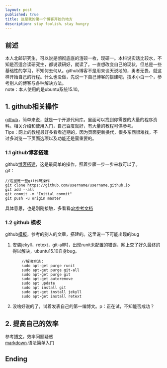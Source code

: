 ```yaml
---
layout: post
published: true
title: 这是我的第一个博客开始的地方
description: stay foolish，stay hungry
---  
```



## 前述
本人北邮研究生，可以说是彻彻底底的渣硕一枚，现研一。本科说实话比较水，不知是否适合读研究生，都说读研好，就读了。一直想改变自己的现状，但总是一些基础性的学习，不知何去何从。github博客不是用来谈天说地的，勇者无畏，就这样开始自己的行程。什么也没做，先说一下自己博客的搭建吧，技术小白一个，参考别人的博客与各种解决方法。  
note：本人使用的是ubuntu系统15.10。


## 1.  github相关操作

[github](https://github.com/)，简单来说，就是一个开源代码库。里面可以找到你需要的大量的程序资料。相关介绍和使用入门，自己百度就好，有大量的教程可供参考。  
Tips：网上的教程最好多看看近期的，因为页面更新换代，很多东西很难找，不过多浏览一下页面选项以及功能还是蛮重要的。


### 1.1  github博客搭建

github[博客搭建](http://blog.csdn.net/renfufei/article/details/37725057)，这是最简单的操作，照着步骤一步一步来救可以了。  
git：


    //这里是一些git代码操作  
    git clone https://github.com/username/username.github.io  
    git add --all  
    git commit -m "Initial commit"  
    git push -u origin master


具体意思，也是刚刚接触，多看看[git参考文档](http://git.oschina.net/progit/)

### 1.2   github 模板

github[模板](https://github.com/yefeng22222/yefeng22222.github.io)，参考的别人的文章，搭建的。这里说一下可能出现的bug  
1. 安装jekyll，retext，git-all时，出现runit未配置的错误，网上查了好久最终的得以解决，ubuntu15.10自身bug。  
    ```git：  
        //解决方法：  
        sudo apt-get purge runit  
        sudo apt-get purge git-all  
        sudo apt-get purge git  
        sudo apt-get autoremove  
        sudo apt update  
        sudo apt install git  
        sudo apt-get install jekyll  
        sudo apt-get install retext  
    ```  
2. 没啥好说的了，试着发表自己的第一编博文。p：正在试，不知能否成功？


## 2.  提高自己的效率

参考[博文](http://litaotao.github.io/words-to-share-with-the-young)，效率问题疑惑  
[markdown](http://www.ituring.com.cn/article/23).语法简单入门


## Ending
